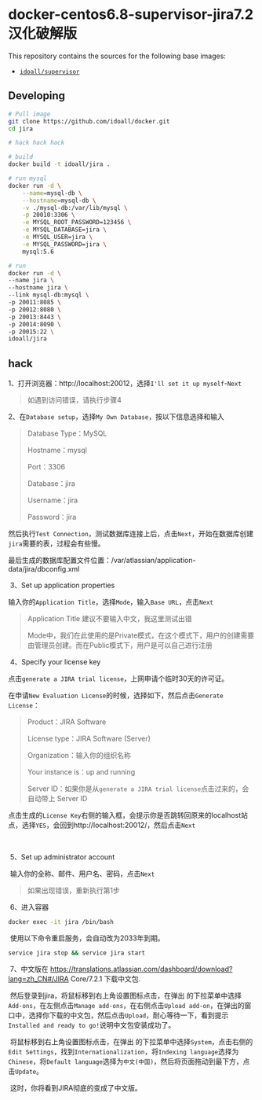 # docker-centos6.8-supervisor-jira7.2汉化破解版


This repository contains the sources for the following base images:
- [`idoall/supervisor`](https://hub.docker.com/r/idoall/supervisor/)


## Developing

```bash
# Pull image
git clone https://github.com/idoall/docker.git
cd jira

# hack hack hack

# build
docker build -t idoall/jira .

# run mysql
docker run -d \
    --name=mysql-db \
    --hostname=mysql-db \
    -v ./mysql-db:/var/lib/mysql \
    -p 20010:3306 \
    -e MYSQL_ROOT_PASSWORD=123456 \
    -e MYSQL_DATABASE=jira \
    -e MYSQL_USER=jira \
    -e MYSQL_PASSWORD=jira \
    mysql:5.6

# run
docker run -d \
--name jira \
--hostname jira \
--link mysql-db:mysql \
-p 20011:8085 \
-p 20012:8080 \
-p 20013:8443 \
-p 20014:8090 \
-p 20015:22 \
idoall/jira
```

## hack
​	1、打开浏览器：http://localhost:20012，选择`I'll set it up myself`-`Next`

> 如遇到访问错误，请执行步骤4



​	2、在`Database setup`，选择`My Own Database`，按以下信息选择和输入

> Database Type：MySQL
>
> Hostname：mysql
>
> Port：3306
>
> Database：jira
>
> Username：jira
>
> Password：jira

​	然后执行`Test Connection`，测试数据库连接上后，点击`Next`，开始在数据库创建`jira`需要的表，过程会有些慢。

​	最后生成的数据库配置文件位置：/var/atlassian/application-data/jira/dbconfig.xml



​	3、Set up application properties

​	输入你的`Application Title`，选择`Mode`，输入`Base URL`，点击`Next`

> Application Title 建议不要输入中文，我这里测试出错
>
> Mode中，我们在此使用的是Private模式，在这个模式下，用户的创建需要由管理员创建。而在Public模式下，用户是可以自己进行注册



​	4、Specify your license key

​	点击`generate a JIRA trial license`，上网申请个临时30天的许可证。

​	在申请`New Evaluation License`的时候，选择如下，然后点击`Generate License`：

> Product：JIRA Software
>
> License type：JIRA Software (Server)
>
> Organization：输入你的组织名称
>
> Your instance is：up and running
>
> Server ID：如果你是从`generate a JIRA trial license`点击过来的，会自动带上 Server ID

​	点击生成的`License Key`右侧的输入框，会提示你是否跳转回原来的localhost站点，选择`YES`，会回到http://localhost:20012/，然后点击`Next`

​	

​	5、Set up administrator account

​	输入你的全称、邮件、用户名、密码，点击`Next`

> 如果出现错误，重新执行第1步



​	6、进入容器

```bash
docker exec -it jira /bin/bash
```
​	使用以下命令重启服务，会自动改为2033年到期。
```bash
service jira stop && service jira start
```


​	7、中文版在 https://translations.atlassian.com/dashboard/download?lang=zh_CN#/JIRA Core/7.2.1 下载中文包.

​	然后登录到jira，将鼠标移到右上角设置图标点击，在弹出 的下拉菜单中选择`Add-ons`，在左侧点击`Manage add-ons`，在右侧点击`Upload add-on`，在弹出的窗口中，选择你下载的中文包，然后点击`Upload`，耐心等待一下，看到提示`Installed and ready to go!`说明中文包安装成功了。

​	将鼠标移到右上角设置图标点击，在弹出 的下拉菜单中选择`System`，点击右侧的`Edit Settings`，找到`Internationalization`，将`Indexing language`选择为`Chinese`，将`Default language`选择为`中文(中国)`，然后将页面拖动到最下方，点击`Update`。

​	这时，你将看到JIRA彻底的变成了中文版。
